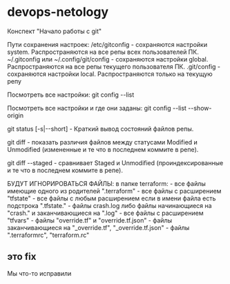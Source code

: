 # devops-netology

Конспект "Начало работы с git"

Пути сохранения настроек:
/etc/gitconfig - сохраняются настройки system. Распространяются на все репы всех пользователей ПК.
~/.gitconfig или ~/.config/git/config - сохраняются настройки global. Распространяются на все репы текущего пользователя ПК.
.git/config  - сохраняются настройки local. Распространяются только на текущую репу


Посмотреть все настройки:
git config --list

Посмотреть все настройки и где они заданы:
git config --list --show-origin

git status [-s|--short] - Краткий вывод состояний файлов репы.

git diff - показать различия файлов между статусами Modified и Unmodified (измененные и те что в последнем коммите в репе).

git diff --staged - сравнивает Staged и Unmodified (проиндексированные и те что в последнем коммите в репе).

БУДУТ ИГНОРИРОВАТЬСЯ ФАЙЛЫ:
в папке terraform:
	- все файлы имеющие одного из родителей ".terraform"
	- все файлы с расширением "tfstate"
	- все файлы с любым расширением если в имени файла есть подстрока ".tfstate."
	- файлы crash.log либо файлы начинающиеся на "crash." и заканчивающиеся на ".log"
	- все файлы с расширением "tfvars"
	- файлы "override.tf" и "override.tf.json"
	- файлы заканчивающиеся на "_override.tf", "_override.tf.json"
	- файлы ".terraformrc", "terraform.rc"

## это fix ##
Мы что-то исправили
